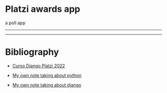 # Platzi awards app
a poll app

---
---

# Bibliography

- [Curso Django Platzi 2022](https://platzi.com/cursos/django/)

- [My own note taking about python](https://github.com/dcarolinahdev/notes/blob/master/python.md)

- [My own note taking about django](https://github.com/dcarolinahdev/notes/blob/master/django.md)
